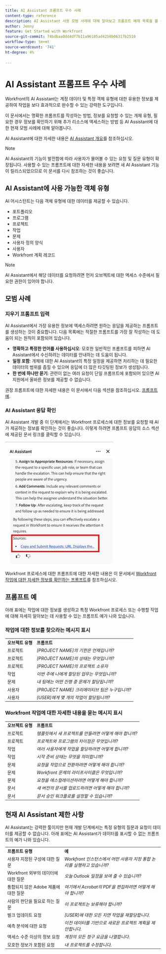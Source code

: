 ```yaml
---
title: AI Assistant 프롬프트 우수 사례
content-type: reference
description: AI Assistant 사용 모범 사례에 대해 알아보고 프롬프트 예제 목록을 볼 수 있습니다.
author: Jenny
feature: Get Started with Workfront
source-git-commit: 74bdbaa0dd4df7b11a96105ad4258b06317b2510
workflow-type: tm+mt
source-wordcount: '741'
ht-degree: 4%

---
```


# AI Assistant 프롬프트 우수 사례

Workfront의 AI Assistant는 계정 데이터 및 특정 객체 유형에 대한 유용한 정보를 제공하여 작업을 보다 효과적으로 완수할 수 있는 강력한 도구입니다.

이 문서에서는 명확한 프롬프트를 작성하는 방법, 정보를 요청할 수 있는 개체 유형, 필요한 경우 정보를 확인하기 위해 추가 리소스에 액세스하는 방법 등 AI Assistant에 대한 현재 모범 사례에 대해 알아봅니다.

AI Assistant에 대한 자세한 내용은 [AI Assistant 개요](/help/quicksilver/workfront-basics/ai-assistant/ai-assistant-overview.md)를 참조하십시오.

>[!NOTE]
>
>AI Assistant의 기능이 발전함에 따라 사용자가 물어볼 수 있는 요청 및 질문 유형이 확장됩니다. 사용할 수 있는 프롬프트에 대한 자세한 내용을 보려면 새 AI Assistant 기능이 릴리스되었으므로 이 문서를 다시 참조하는 것이 좋습니다.


## AI Assistant에 사용 가능한 객체 유형

AI 어시스턴트는 다음 객체 유형에 대한 데이터를 제공할 수 있습니다.

* 포트폴리오
* 프로그램
* 프로젝트
* 작업
* 문제
* 사용자 정의 양식
* 사용자
* Workfront 계획 레코드

>[!NOTE]
>
>AI Assistant에서 해당 데이터를 요청하려면 먼저 오브젝트에 대한 액세스 수준에서 필요한 권한이 있어야 합니다.

## 모범 사례

### 지우기 프롬프트 입력

AI Assistant에서 가장 유용한 정보에 액세스하려면 원하는 응답을 제공하는 프롬프트를 생성하는 것이 중요합니다. 다음 목록에는 적절한 프롬프트를 가장 잘 작성하는 데 도움이 되는 원칙이 포함되어 있습니다.

* **명확하고 특정한 언어를 사용하십시오**: 모호한 일반적인 프롬프트를 피하면 AI Assistant에서 수신하려는 데이터를 안내하는 데 도움이 됩니다.
* **일정 포함**: 개체에 대한 AI Assistant의 특정 일정을 제공하면 처리하는 데 필요한 데이터의 범위를 좁힐 수 있으며 응답에 더 많은 타깃팅된 정보가 생성됩니다.
* **한 번에 하나만 묻기**: 관련이 없는 여러 요청이 단일 프롬프트에 포함되어 있으면 AI 지원에서 올바른 정보를 제공할 수 없습니다.

권장 프롬프트에 대한 자세한 내용은 이 문서에서 다음 섹션을 참조하십시오. [프롬프트 예](#prompt-examples).


### AI Assistant 응답 확인

AI Assistant 개발 중 이 단계에서는 Workfront 프로세스에 대한 정보를 요청할 때 AI가 제공하는 정보를 확인하는 것이 좋습니다. 이렇게 하려면 프롬프트 응답의 소스 섹션에 제공된 문서 링크를 클릭할 수 있습니다.

![소스 섹션](assets/sources-section.png)

Workfront 프로세스에 대한 프롬프트에 대한 자세한 내용은 이 문서에서 [Workfront 작업에 대한 자세한 정보를 확인하는 프롬프트](#prompts-to-learn-about-workfront-actions)를 참조하십시오.


## 프롬프트 예

아래 표에는 작업에 대한 정보를 생성하고 특정 Workfront 프로세스 또는 수행할 작업에 대해 자세히 알아보는 데 사용할 수 있는 프롬프트 예가 나와 있습니다.

### 작업에 대한 정보를 찾으라는 메시지 표시

<table>
    <tr>
        <td><b>오브젝트 유형</b></td>
        <td><b>프롬프트</b></td>
    </tr>
        <tr>
        <td>프로젝트</td>
        <td><em>[PROJECT NAME]의 기한은 언제입니까?</em>
        </td>
    </tr>
    <tr>
        <td>프로젝트</td>
        <td><em>[PROJECT NAME]의 상태는 무엇입니까?</em>
        </td>
    </tr>
    <tr>
        <td>프로젝트 </td>
        <td><em>[PROJECT NAME]의 프로젝트 소유자</em></td>
    </tr>
    <tr>
        <td>작업</td>
        <td><em>이번 주에 나에게 할당된 업무는 무엇입니까?</em></td>
    </tr>
       <tr>
        <td>문제 </td>
        <td><em>내 팀에는 어떤 진행 중 문제가 할당됩니까?</em></td>
           <tr>
        <td>사용자</td>
        <td><em>[PROJECT NAME] 크리에이티브 팀은 누구입니까?</em></td>
    </tr>
           <tr>
        <td>사용자 </td>
        <td><em>[USER]에게 몇 개의 작업이 할당됩니까?</em></td>
    </tr>
   </table>


### Workfront 작업에 대한 자세한 내용을 묻는 메시지 표시

<table>
    <tr>
        <td><b>오브젝트 유형</b></td>
        <td><b>프롬프트</b></td>
    </tr>
    <tr>
        <td>프로젝트</td>
        <td><em>템플릿에서 새 프로젝트를 만들려면 어떻게 해야 합니까?</em>
        </td>
    </tr>
    <tr>
        <td>프로젝트 </td>
        <td><em>프로젝트와 프로그램의 차이점은 무엇입니까?</em></td>
    </tr>
    <tr>
        <td>작업</td>
        <td><em>여러 사용자에게 작업을 할당하려면 어떻게 합니까?</em></td>
    </tr>
       <tr>
        <td>작업</td>
        <td><em>시작 준비 상태는 무엇을 의미합니까?</em></td>
    </tr>
       <tr>
        <td>문제 </td>
        <td><em>요청을 작업으로 전환하려면 어떻게 해야 합니까?</em></td>
    </tr>
           <tr>
        <td>문제 </td>
        <td><em>Workfront 문제의 라이프사이클은 무엇입니까?</em></td>
    </tr>
        </tr>
           <tr>
        <td>문제 </td>
        <td><em>요청을 에스컬레이션하려면 어떻게 해야 합니까?</em></td>
    </tr>
           <tr>
        <td>문서</td>
        <td><em>새 버전의 문서를 업로드하려면 어떻게 해야 합니까?</em></td>
    </tr>
           <tr>
        <td>문서 </td>
        <td><em>문서 승인 워크플로를 설정할 수 있습니까?</em></td>
    </tr>
   </table>


## 현재 AI Assistant 제한 사항

AI Assistant는 강력한 툴이지만 현재 개발 단계에서는 특정 유형의 질문과 요청이 데이터를 제공할 수 없습니다. 아래 표에는 AI Assistant가 데이터를 표시할 수 없는 프롬프트의 예가 나와 있습니다.

<table>
    <tr>
        <td><b>프롬프트 유형</b></td>
        <td><b>예</b></td>
    </tr>
    <tr>
        <td>사용자 지정된 구성에 대한 질문</td>
        <td><em>Workfront 인스턴스에서 어떤 사용자 지정 통합 논리를 실행하고 있습니까?</em>
        </td>
    </tr>
    <tr>
        <td>Workfront 외부의 데이터에 대한 질문 </td>
        <td><em>오늘 Outlook 일정을 보여 줄 수 있습니까?</em></td>
    </tr>
             <tr>
        <td>통합되지 않은 Adobe 제품에 대한 질문 </td>
        <td><em>여기에서 Acrobat의 PDF을 편집하려면 어떻게 해야 합니까?</em></td>
         <tr>
        <td>사람의 판단을 필요로 하는 질문</td>
        <td><em>이 프로젝트는 보류해야 합니까?</em></td>
    </tr>
    </tr>
       <tr>
        <td>벌크 업데이트 요청</td>
        <td><em>[USER]에 대한 모든 지연 작업을 재할당합니다.</em></td>
    </tr>
       <tr>
        <td>예측 분석에 대한 요청</td>
        <td><em>이전 데이터를 기반으로 새로운 프로젝트 계획을 제안합니다.</em></td>
    </tr>
           <tr>
        <td>액세스 수준 이상의 정보 요청</td>
        <td><em>계정의 모든 청구 요금을 나열합니다.</em></td>
    </tr>
           <tr>
        <td>모호한 정보가 포함된 요청 </td>
        <td><em>내 프로젝트를 수정합니다.</em></td>
    </tr>
   </table>